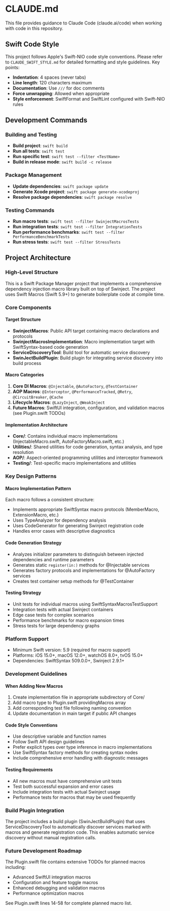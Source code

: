 # CLAUDE.md

This file provides guidance to Claude Code (claude.ai/code) when working with code in this repository.

## Swift Code Style

This project follows Apple's Swift-NIO code style conventions. Please refer to `CLAUDE_SWIFT_STYLE.md` for detailed formatting and style guidelines. Key points:

- **Indentation**: 4 spaces (never tabs)
- **Line length**: 120 characters maximum
- **Documentation**: Use `///` for doc comments
- **Force unwrapping**: Allowed when appropriate
- **Style enforcement**: SwiftFormat and SwiftLint configured with Swift-NIO rules

## Development Commands

### Building and Testing

- **Build project**: `swift build`
- **Run all tests**: `swift test`
- **Run specific test**: `swift test --filter <TestName>`
- **Build in release mode**: `swift build -c release`

### Package Management

- **Update dependencies**: `swift package update`
- **Generate Xcode project**: `swift package generate-xcodeproj`
- **Resolve package dependencies**: `swift package resolve`

### Testing Commands

- **Run macro tests**: `swift test --filter SwinjectMacrosTests`
- **Run integration tests**: `swift test --filter IntegrationTests`
- **Run performance benchmarks**: `swift test --filter PerformanceBenchmarkTests`
- **Run stress tests**: `swift test --filter StressTests`

## Project Architecture

### High-Level Structure

This is a Swift Package Manager project that implements a comprehensive dependency injection macro library built on top of Swinject. The project uses Swift Macros (Swift 5.9+) to generate boilerplate code at compile time.

### Core Components

#### Target Structure

- **SwinjectMacros**: Public API target containing macro declarations and protocols
- **SwinjectMacrosImplementation**: Macro implementation target with SwiftSyntax-based code generation
- **ServiceDiscoveryTool**: Build tool for automatic service discovery
- **SwinJectBuildPlugin**: Build plugin for integrating service discovery into build process

#### Macro Categories

1. **Core DI Macros**: `@Injectable`, `@AutoFactory`, `@TestContainer`
1. **AOP Macros**: `@Interceptor`, `@PerformanceTracked`, `@Retry`, `@CircuitBreaker`, `@Cache`
1. **Lifecycle Macros**: `@LazyInject`, `@WeakInject`
1. **Future Macros**: SwiftUI integration, configuration, and validation macros (see Plugin.swift TODOs)

#### Implementation Architecture

- **Core/**: Contains individual macro implementations (InjectableMacro.swift, AutoFactoryMacro.swift, etc.)
- **Utilities/**: Shared utilities for code generation, syntax analysis, and type resolution
- **AOP/**: Aspect-oriented programming utilities and interceptor framework
- **Testing/**: Test-specific macro implementations and utilities

### Key Design Patterns

#### Macro Implementation Pattern

Each macro follows a consistent structure:

- Implements appropriate SwiftSyntax macro protocols (MemberMacro, ExtensionMacro, etc.)
- Uses TypeAnalyzer for dependency analysis
- Uses CodeGenerator for generating Swinject registration code
- Handles error cases with descriptive diagnostics

#### Code Generation Strategy

- Analyzes initializer parameters to distinguish between injected dependencies and runtime parameters
- Generates static `register(in:)` methods for @Injectable services
- Generates factory protocols and implementations for @AutoFactory services
- Creates test container setup methods for @TestContainer

#### Testing Strategy

- Unit tests for individual macros using SwiftSyntaxMacrosTestSupport
- Integration tests with actual Swinject containers
- Edge case tests for complex scenarios
- Performance benchmarks for macro expansion times
- Stress tests for large dependency graphs

### Platform Support

- Minimum Swift version: 5.9 (required for macro support)
- Platforms: iOS 15.0+, macOS 12.0+, watchOS 8.0+, tvOS 15.0+
- Dependencies: SwiftSyntax 509.0.0+, Swinject 2.9.1+

### Development Guidelines

#### When Adding New Macros

1. Create implementation file in appropriate subdirectory of Core/
1. Add macro type to Plugin.swift providingMacros array
1. Add corresponding test file following naming convention
1. Update documentation in main target if public API changes

#### Code Style Conventions

- Use descriptive variable and function names
- Follow Swift API design guidelines
- Prefer explicit types over type inference in macro implementations
- Use SwiftSyntax factory methods for creating syntax nodes
- Include comprehensive error handling with diagnostic messages

#### Testing Requirements

- All new macros must have comprehensive unit tests
- Test both successful expansion and error cases
- Include integration tests with actual Swinject usage
- Performance tests for macros that may be used frequently

### Build Plugin Integration

The project includes a build plugin (SwinJectBuildPlugin) that uses ServiceDiscoveryTool to automatically discover services marked with macros and generate registration code. This enables automatic service discovery without manual registration calls.

### Future Development Roadmap

The Plugin.swift file contains extensive TODOs for planned macros including:

- Advanced SwiftUI integration macros
- Configuration and feature toggle macros
- Enhanced debugging and validation macros
- Performance optimization macros

See Plugin.swift lines 14-58 for complete planned macro list.
